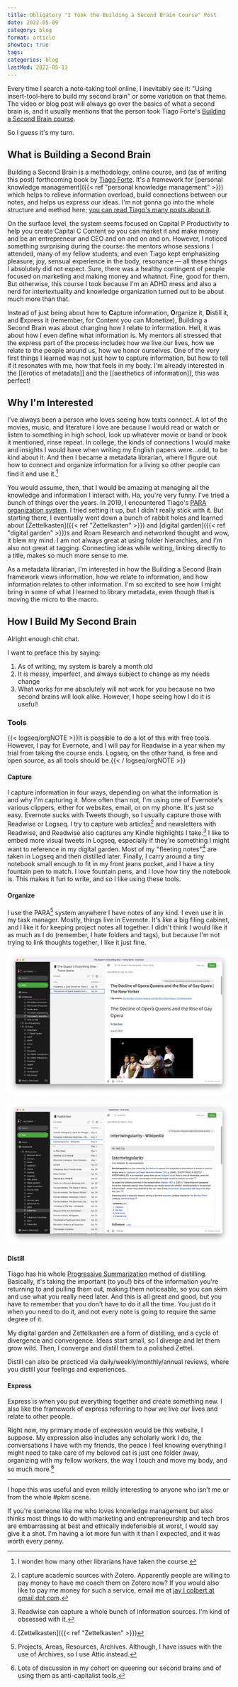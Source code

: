 ```yaml
---
title: Obligatory "I Took the Building a Second Brain Course" Post
date: 2022-05-09
category: blog
format: article
showtoc: true
tags:
categories: blog
lastMod: 2022-05-13
---
```

Every time I search a note-taking tool online, I inevitably see it: "Using insert-tool-here to build my second brain" or some variation on that theme. The video or blog post will always go over the basics of what a second brain is, and it usually mentions that the person took Tiago Forte's [Building a Second Brain course](https://www.buildingasecondbrain.com/).

So I guess it's my turn.

## What is Building a Second Brain

Building a Second Brain is a methodology, online course, and (as of writing this post) forthcoming book by [Tiago Forte](https://fortelabs.co/). It's a framework for [personal knowledge management]({{< ref "personal knowledge management" >}}) which helps to relieve information overload, build connections between our notes, and helps us express our ideas. I'm not gonna go into the whole structure and method here; [you can read Tiago's many posts about it](https://fortelabs.co/blog/category/topics/building-a-second-brain/).

On the surface level, the system seems focused on Capital P Productivity to help you create Capital C Content so you can market it and make money and be an entrepreneur and CEO and on and on and on. However, I noticed something surprising during the course: the mentors whose sessions I attended, many of my fellow students, and even Tiago kept emphasizing pleasure, joy, sensual experience in the body, resonance — all these things I absolutely did not expect. Sure, there was a healthy contingent of people focused on marketing and making money and whatnot. Fine, good for them. But otherwise, this course I took because I'm an ADHD mess and also a nerd for intertextuality and knowledge organization turned out to be about much more than that.

Instead of just being about how to **C**apture information, **O**rganize it, **D**istill it, and **E**xpress it (remember, for Content you can Monetize), Building a Second Brain was about changing how I relate to information. Hell, it was about how I even define what information is. My mentors all stressed that the express part of the process includes how we live our lives, how we relate to the people around us, how we honor ourselves. One of the very first things I learned was not just how to capture information, but how to tell if it resonates with me, how that feels in my body. I'm already interested in the [[erotics of metadata]] and the [[aesthetics of information]], this was perfect!

## Why I'm Interested

I've always been a person who loves seeing how texts connect. A lot of the movies, music, and literature I love are because I would read or watch or listen to something in high school, look up whatever movie or band or book it mentioned, rinse repeat. In college, the kinds of connections I would make and insights I would have when writing my English papers were...odd, to be kind about it. And then I became a metadata librarian, where I figure out how to connect and organize information for a living so other people can find it and use it.[^1]

You would assume, then, that I would be amazing at managing all the knowledge and information I interact with. Ha, you're very funny. I've tried a bunch of things over the years. In 2019, I encountered Tiago's [PARA organization system](https://fortelabs.co/blog/para/). I tried setting it up, but I didn't really stick with it. But starting there, I eventually went down a bunch of rabbit holes and learned about [Zettelkasten]({{< ref "Zettelkasten" >}}) and [digital garden]({{< ref "digital garden" >}})s and Roam Research and networked thought and wow, it blew my mind. I am not always great at using folder hierarchies, and I'm also not great at tagging. Connecting ideas while writing, linking directly to a title, makes so much more sense to me.

As a metadata librarian, I'm interested in how the Building a Second Brain framework views information, how we relate to information, and how information relates to other information. I'm so excited to see how I might bring in some of what I learned to library metadata, even though that is moving the micro to the macro.

[^1]: I wonder how many other librarians have taken the course.

## How I Build My Second Brain

Alright enough chit chat.

I want to preface this by saying:
1. As of writing, my system is barely a month old
2. It is messy, imperfect, and always subject to change as my needs change
3. What works for me absolutely will not work for you because no two second brains will look alike. However, I hope seeing how I do it is useful!

### Tools

{{< logseq/orgNOTE >}}It is possible to do a lot of this with free tools. However, I pay for Evernote, and I will pay for Readwise in a year when my trial from taking the course ends. Logseq, on the other hand, is free and open source, as all tools should be.{{< / logseq/orgNOTE >}}

#### Capture

I capture information in four ways, depending on what the information is and why I'm capturing it. More often than not, I'm using one of Evernote's various clippers, either for websites, email, or on my phone. It's just so easy. Evernote sucks with Tweets though, so I usually capture those with Readwise or Logseq. I try to capture web articles[^2] and newsletters with Readwise, and Readwise also captures any Kindle highlights I take.[^3] I like to embed more visual tweets in Logseq, especially if they're something I might want to reference in my digital garden. Most of my "fleeting notes"[^4] are taken in Logseq and then distilled later. Finally, I carry around a tiny notebook small enough to fit in my front jeans pocket, and I have a tiny fountain pen to match. I love fountain pens, and I love how tiny the notebook is. This makes it fun to write, and so I like using these tools.

[^2]: I capture academic sources with Zotero. Apparently people are willing to pay money to have me coach them on Zotero now? If you would also like to pay me money for such a service, email me at [jay l colbert at gmail dot com](mailto:jaylcolbert@gmail.com).

[^3]: Readwise can capture a whole bunch of information sources. I'm kind of obsessed with it.

[^4]: [Zettelkasten]({{< ref "Zettelkasten" >}})

#### Organize

I use the PARA[^5] system anywhere I have notes of any kind. I even use it in my task manager. Mostly, things live in Evernote. It's like a big filing cabinet, and I like it for keeping project notes all together. I didn't think I would like it as much as I do (remember, I hate folders and tags), but because I'm not trying to link thoughts together, I like it just fine.

![Project_Screenshot.png](/assets/project_screenshot_1652146798104_0.png)

![Resource_Screenshot.png](/assets/resource_screenshot_1652146806745_0.png)

#### Distill

Tiago has his whole [Progressive Summarization](https://fortelabs.co/blog/progressive-summarization-a-practical-technique-for-designing-discoverable-notes/) method of distilling. Basically, it's taking the important (to you!) bits of the information you're returning to and pulling them out, making them noticeable, so you can skim and use what you really need later. And this is all great and good, but you have to remember that you don't have to do it all the time. You just do it when you need to do it, and not every note is going to require the same degree of it.

My digital garden and Zettelkasten are a form of distilling, and a cycle of divergence and convergence. Ideas start small, so I diverge and let them grow wild. Then, I converge and distill them to a polished Zettel.

Distill can also be practiced via daily/weekly/monthly/annual reviews, where you distill your feelings and experiences.

#### Express

Express is when you put everything together and create something new. I also like the framework of express referring to how we live our lives and relate to other people.

Right now, my primary mode of expression would be this website, I suppose. My expression also includes any scholarly work I do, the conversations I have with my friends, the peace I feel knowing everything I might need to take care of my beloved cat is just one folder away, organizing with my fellow workers, the way I touch and move my body, and so much more.[^6]

[^5]: Projects, Areas, Resources, Archives. Although, I have issues with the use of Archives, so I use Attic instead.

[^6]: Lots of discussion in my cohort on queering our second brains and of using them as anti-capitalist tools.

-----

I hope this was useful and even mildly interesting to anyone who isn't me or from the whole #pkm scene.

If you're someone like me who loves knowledge management but also thinks most things to do with marketing and entrepreneurship and tech bros are embarrassing at best and ethically indefensible at worst, I would say give it a shot. I'm having a lot more fun with it than I expected, and it was worth every penny.
